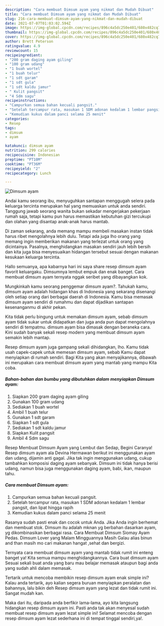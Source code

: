 ```yaml
---
description: "Cara membuat Dimsum ayam yang nikmat dan Mudah Dibuat"
title: "Cara membuat Dimsum ayam yang nikmat dan Mudah Dibuat"
slug: 216-cara-membuat-dimsum-ayam-yang-nikmat-dan-mudah-dibuat
date: 2021-07-07T01:03:02.594Z
image: https://img-global.cpcdn.com/recipes/896c4a5dc250e401/680x482cq70/dimsum-ayam-foto-resep-utama.jpg
thumbnail: https://img-global.cpcdn.com/recipes/896c4a5dc250e401/680x482cq70/dimsum-ayam-foto-resep-utama.jpg
cover: https://img-global.cpcdn.com/recipes/896c4a5dc250e401/680x482cq70/dimsum-ayam-foto-resep-utama.jpg
author: Brett Peterson
ratingvalue: 4.9
reviewcount: 15
recipeingredient:
- "200 gram daging ayam giling"
- "100 gram udang"
- "1 buah wortel"
- "1 buah telur"
- "1 sdt garam"
- "1 sdt gula"
- "1 sdt kaldu jamur"
- " Kulit pangsit"
- "4 Sdm sagu"
recipeinstructions:
- "Campurkan semua bahan kecuali pangsit."
- "Setelah tercampur rata, masukan 1 SDM adonan kedalam 1 lembar pangsit, dan lipat hingga rapih"
- "Kemudian kukus dalam panci selama 25 menit"
categories:
- Resep
tags:
- dimsum
- ayam

katakunci: dimsum ayam 
nutrition: 299 calories
recipecuisine: Indonesian
preptime: "PT10M"
cooktime: "PT36M"
recipeyield: "2"
recipecategory: Lunch

---
```



![Dimsum ayam](https://img-global.cpcdn.com/recipes/896c4a5dc250e401/680x482cq70/dimsum-ayam-foto-resep-utama.jpg)

Andai kamu seorang ibu, menyuguhkan santapan menggugah selera pada keluarga tercinta merupakan hal yang memuaskan untuk anda sendiri. Tanggung jawab seorang  wanita bukan sekadar mengerjakan pekerjaan rumah saja, tetapi kamu pun harus memastikan kebutuhan gizi tercukupi dan olahan yang disantap anak-anak harus mantab.

Di zaman  sekarang, anda memang mampu membeli masakan instan tidak harus ribet mengolahnya lebih dulu. Tetapi ada juga lho orang yang memang ingin memberikan makanan yang terlezat untuk orang yang dicintainya. Pasalnya, menghidangkan masakan sendiri jauh lebih bersih dan kita juga bisa menyesuaikan hidangan tersebut sesuai dengan makanan kesukaan keluarga tercinta. 

Hallo semuanya, apa kabarnya hari ini saya share resep dimsum ayam favorit keluargaku. Dimsumnya lembut empuk dan enak banget. Cara membuat dimsum ayam ternyata nggak seribet yang dibayangkan kok.

Mungkinkah kamu seorang penggemar dimsum ayam?. Tahukah kamu, dimsum ayam adalah hidangan khas di Indonesia yang sekarang disenangi oleh setiap orang dari berbagai daerah di Indonesia. Kamu bisa memasak dimsum ayam sendiri di rumahmu dan dapat dijadikan santapan kesenanganmu di akhir pekan.

Kita tidak perlu bingung untuk memakan dimsum ayam, sebab dimsum ayam tidak sukar untuk didapatkan dan juga anda pun dapat mengolahnya sendiri di tempatmu. dimsum ayam bisa dimasak dengan beraneka cara. Kini sudah banyak sekali resep modern yang membuat dimsum ayam semakin lebih mantap.

Resep dimsum ayam juga gampang sekali dihidangkan, lho. Kamu tidak usah capek-capek untuk memesan dimsum ayam, sebab Kamu dapat menyiapkan di rumah sendiri. Bagi Kita yang akan menyajikannya, dibawah ini merupakan cara membuat dimsum ayam yang mantab yang mampu Kita coba.

<!--inarticleads1-->

##### Bahan-bahan dan bumbu yang dibutuhkan dalam menyiapkan Dimsum ayam:

1. Siapkan 200 gram daging ayam giling
1. Gunakan 100 gram udang
1. Sediakan 1 buah wortel
1. Ambil 1 buah telur
1. Gunakan 1 sdt garam
1. Siapkan 1 sdt gula
1. Sediakan 1 sdt kaldu jamur
1. Siapkan  Kulit pangsit
1. Ambil 4 Sdm sagu


Resep Membuat Dimsum Ayam yang Lembut dan Sedap, Begini Caranya! Resep dimsum ayam ala Devina Hermawan berikut ini menggunakan ayam dan udang, dijamin anti gagal. Jika tak ingin menggunakan udang, cukup tambahkan komposisi daging ayam sebanyak. Dimsum ini tidak hanya berisi udang, namun bisa juga menggunakan daging ayam, babi, ikan, maupun tahu. 

<!--inarticleads2-->

##### Cara membuat Dimsum ayam:

1. Campurkan semua bahan kecuali pangsit.
1. Setelah tercampur rata, masukan 1 SDM adonan kedalam 1 lembar pangsit, dan lipat hingga rapih
1. Kemudian kukus dalam panci selama 25 menit


Rasanya sudah pasti enak dan cocok untuk Anda. Jika Anda ingin berhemat dan membuat stok. Dimsum itu adalah mknan yg berbahan dasarkan ayam, yg dikombinasikan berbagai rasa. Cara Membuat Dimsum Siomay Ayam Pedas. Dimsum Lover yang Malam Mingguannya Masih Galau alias binun and than masih mo cari makanan hangat ,sehat dan bergizi. 

Ternyata cara membuat dimsum ayam yang mantab tidak rumit ini enteng banget ya! Kita semua mampu menghidangkannya. Cara buat dimsum ayam Sesuai sekali buat anda yang baru mau belajar memasak ataupun bagi anda yang sudah ahli dalam memasak.

Tertarik untuk mencoba membikin resep dimsum ayam enak simple ini? Kalau anda tertarik, ayo kalian segera buruan menyiapkan peralatan dan bahannya, lalu bikin deh Resep dimsum ayam yang lezat dan tidak rumit ini. Sangat mudah kan. 

Maka dari itu, daripada anda berfikir lama-lama, ayo kita langsung hidangkan resep dimsum ayam ini. Pasti anda tak akan menyesal sudah membuat resep dimsum ayam lezat simple ini! Selamat mencoba dengan resep dimsum ayam lezat sederhana ini di tempat tinggal sendiri,ya!.

